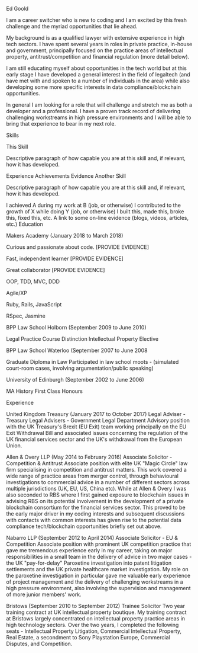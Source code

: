 Ed Goold

I am a career switcher who is new to coding and I am excited by this fresh challenge and the myriad opportunities that lie ahead.

My background is as a qualified lawyer with extensive experience in high tech sectors.  I have spent several years in roles in private practice, in-house and government, principally focused on the practice areas of intellectual property, antitrust/competition and financial regulation (more detail below).

I am still educating myself about opportunities in the tech world but at this early stage I have developed a general interest in the field of legaltech (and have met with and spoken to a number of individuals in the area) while also developing some more specific interests in data compliance/blockchain opportunities.

In general I am looking for a role that will challenge and stretch me as both a developer and a professional.  I have a proven track record of delivering challenging workstreams in high pressure environments and I will be able to bring that experience to bear in my next role.

Skills

This Skill

Descriptive paragraph of how capable you are at this skill and, if relevant, how it has developed.

Experience
Achievements
Evidence
Another Skill

Descriptive paragraph of how capable you are at this skill and, if relevant, how it has developed.

I achieved A during my work at B (job, or otherwise)
I contributed to the growth of X while doing Y (job, or otherwise)
I built this, made this, broke this, fixed this, etc.
A link to some on-line evidence (blogs, videos, articles, etc.)
Education

Makers Academy (January 2018 to March 2018)

Curious and passionate about code. [PROVIDE EVIDENCE]

Fast, independent learner [PROVIDE EVIDENCE]

Great collaborator [PROVIDE EVIDENCE]

OOP, TDD, MVC, DDD

Agile/XP

Ruby, Rails, JavaScript

RSpec, Jasmine

BPP Law School Holborn (September 2009 to June 2010)

Legal Practice Course
Distinction
Intellectual Property Elective

BPP Law School Waterloo (September 2007 to June 2008

Graduate Diploma in Law
Participated in law school moots - (simulated court-room cases, involving argumentation/public speaking)

University of Edinburgh (September 2002 to June 2006)

MA History
First Class Honours

Experience

United Kingdom Treasury (January 2017 to October 2017)
Legal Adviser - Treasury Legal Advisers - Government Legal Department
Advisory position with the UK Treasury's Brexit (EU Exit) team working principally on the EU Exit Withdrawal Bill and associated issues concerning the regulation of the UK financial services sector and the UK's withdrawal from the European Union.

Allen & Overy LLP (May 2014 to February 2016)
Associate Solicitor - Competition & Antitrust
Associate position with elite UK "Magic Circle" law firm specialising in competition and antitrust matters.
This work covered a wide range of practice areas from merger control, through behavioural investigations to commercial advice in a number of different sectors across multiple jurisdictions (UK, EU, US, China etc).
While at Allen & Overy I was also seconded to RBS where I first gained exposure to blockchain issues in advising RBS on its potential involvement in the development of a private blockchain consortium for the financial services sector.  This proved to be the early major driver in my coding interests and subsequent discussions with contacts with common interests has given rise to the potential data compliance tech/blockchain opportunities briefly set out above.

Nabarro LLP (September 2012 to April 2014)
Associate Solicitor - EU & Competition
Associate position with prominent UK competition practice that gave me tremendous experience early in my career, taking on major responsibilities in a small team in the delivery of advice in two major cases - the UK "pay-for-delay" Paroxetine investigation into patent litigation settlements and the UK private healthcare market investigation.
My role on the paroxetine investigation in particular gave me valuable early experience of project management and the delivery of challenging workstreams in a high pressure environment, also involving the supervision and management of more junior members' work.

Bristows (September 2010 to September 2012)
Trainee Solicitor
Two year training contract at UK intellectual property boutique.
My training contract at Bristows largely concentrated on intellectual property practice areas in high technology sectors.
Over the two years, I completed the following seats - Intellectual Property Litigation, Commercial Intellectual Property, Real Estate, a secondment to Sony Playstation Europe, Commercial Disputes, and Competition.

